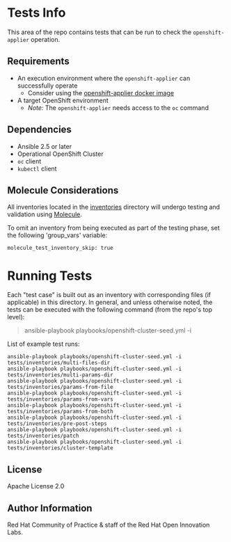Tests Info
==========

This area of the repo contains tests that can be run to check the `openshift-applier` operation.

## Requirements
- An execution environment where the `openshift-applier` can successfully operate
  - Consider using the [openshift-applier docker image](https://quay.io/repository/redhat-cop/openshift-applier/)
- A target OpenShift environment
  - *Note:* The `openshift-applier` needs access to the `oc` command

## Dependencies

- Ansible 2.5 or later
- Operational OpenShift Cluster
- `oc` client
- `kubectl` client

## Molecule Considerations

All inventories located in the [inventories](inventories) directory will undergo testing and validation using [Molecule](https://molecule.readthedocs.io).

To omit an inventory from being executed as part of the testing phase, set the following 'group_vars' variable:

```
molecule_test_inventory_skip: true
```

# Running Tests

Each "test case" is built out as an inventory with corresponding files (if applicable) in this directory. In general, and unless otherwise noted, the tests can be executed with the following command (from the repo's top level):

> ansible-playbook playbooks/openshift-cluster-seed.yml -i <path-to-inventory>

List of example test runs:

```
ansible-playbook playbooks/openshift-cluster-seed.yml -i tests/inventories/multi-files-dir
ansible-playbook playbooks/openshift-cluster-seed.yml -i tests/inventories/multi-params-dir
ansible-playbook playbooks/openshift-cluster-seed.yml -i tests/inventories/params-from-file
ansible-playbook playbooks/openshift-cluster-seed.yml -i tests/inventories/params-from-vars
ansible-playbook playbooks/openshift-cluster-seed.yml -i tests/inventories/params-from-both
ansible-playbook playbooks/openshift-cluster-seed.yml -i tests/inventories/pre-post-steps
ansible-playbook playbooks/openshift-cluster-seed.yml -i tests/inventories/patch
ansible-playbook playbooks/openshift-cluster-seed.yml -i tests/inventories/cluster-template
```



License
-------

Apache License 2.0


Author Information
------------------

Red Hat Community of Practice & staff of the Red Hat Open Innovation Labs.
